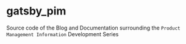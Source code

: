 # gatsby_pim
Source code of the Blog and Documentation surrounding the `Product Management Information` Development Series
